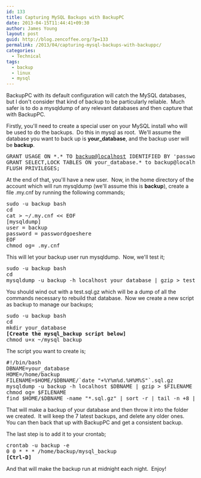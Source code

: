 ```yaml
---
id: 133
title: Capturing MySQL Backups with BackupPC
date: 2013-04-15T11:44:41+09:30
author: James Young
layout: post
guid: http://blog.zencoffee.org/?p=133
permalink: /2013/04/capturing-mysql-backups-with-backuppc/
categories:
  - Technical
tags:
  - backup
  - linux
  - mysql
---
```

BackupPC with its default configuration will catch the MySQL databases, but I don't consider that kind of backup to be particularly reliable.  Much safer is to do a mysqldump of any relevant databases and then capture that with BackupPC.

Firstly, you'll need to create a special user on your MySQL install who will be used to do the backups.  Do this in mysql as root.  We'll assume the database you want to back up is **your_database**, and the backup user will be **backup**.

<pre>GRANT USAGE ON *.* TO <a href="mailto:backup@localhost">backup@localhost</a> IDENTIFIED BY 'passwordgoeshere';
GRANT SELECT,LOCK TABLES ON your_database.* to backup@localhost;
FLUSH PRIVILEGES;</pre>

At the end of that, you'll have a new user.  Now, in the home directory of the account which will run mysqldump (we'll assume this is **backup**), create a file .my.cnf by running the following commands;

<pre>sudo -u backup bash
cd
cat &gt; ~/.my.cnf &lt;&lt; EOF
[mysqldump]
user = backup
password = passwordgoeshere
EOF
chmod og= .my.cnf</pre>

This will let your backup user run mysqldump.  Now, we'll test it;

<pre>sudo -u backup bash
cd
mysqldump -u backup -h localhost your_database | gzip &gt; test.sql.gz</pre>

You should wind out with a test.sql.gz which will be a dump of all the commands necessary to rebuild that database.  Now we create a new script as backup to manage our backups;

<pre>sudo -u backup bash
cd
mkdir your_database
<strong>[Create the mysql_backup script below]</strong>
chmod u+x ~/mysql_backup</pre>

The script you want to create is;

<pre>#!/bin/bash
DBNAME=your_database
HOME=/home/backup
FILENAME=$HOME/$DBNAME/`date "+%Y%m%d.%H%M%S"`.sql.gz
mysqldump -u backup -h localhost $DBNAME | gzip &gt; $FILENAME
chmod og= $FILENAME
find $HOME/$DBNAME -name "*.sql.gz" | sort -r | tail -n +8 | xargs rm -f</pre>

That will make a backup of your database and then throw it into the folder we created.  It will keep the 7 latest backups, and delete any older ones.  You can then back that up with BackupPC and get a consistent backup.

The last step is to add it to your crontab;

<pre>crontab -u backup -e
0 0 * * * /home/backup/mysql_backup
<strong>[Ctrl-D]</strong></pre>

And that will make the backup run at midnight each night.  Enjoy!
